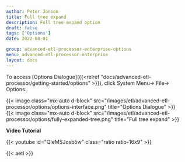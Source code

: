 ```yaml
---
author: Peter Jonson
title: Full tree expand
description: Full tree expand option
draft: false
tags: ['Options']
date: 2022-08-01

group: advanced-etl-processor-enterprise-options
menu: advanced-etl-processor-enterprise
layout: docs
---
```


To access [Options Dialogue]({{<relref "docs/advanced-etl-processor/getting-started/options" >}}), click System Menu-> File-> Options.

{{< image class="mx-auto d-block"  src="/images/etl/advanced-etl-processor/options/options-interface.png" title="Options Dialogue" >}}
\
{{< image class="mx-auto d-block"  src="/images/etl/advanced-etl-processor/options/fully-expanded-tree.png" title="Full tree expand" >}}

**Video Tutorial**

{{< youtube id="QIeMSJosb5w" class="ratio ratio-16x9" >}}

{{< aetl >}}
